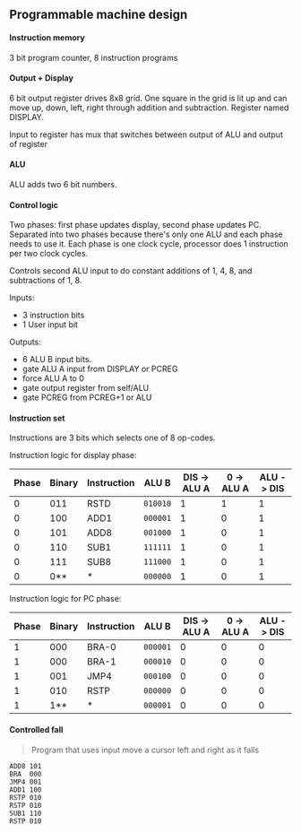 ## Programmable machine design

#### Instruction memory
3 bit program counter, 8 instruction programs

#### Output + Display
6 bit output register drives 8x8 grid. One square in the grid is lit up and can move up, down, left, right through addition and subtraction. Register named DISPLAY.

Input to register has mux that switches between output of ALU and output of register

#### ALU
ALU adds two 6 bit numbers.

#### Control logic
Two phases: first phase updates display, second phase updates PC. Separated into two phases because there's only one ALU and each phase needs to use it. Each phase is one clock cycle, processor does 1 instruction per two clock cycles.

Controls second ALU input to do constant additions of 1, 4, 8, and subtractions of 1, 8. 

Inputs:

- 3 instruction bits
- 1 User input bit

Outputs: 
- 6 ALU B input bits.
- gate ALU A input from DISPLAY or PCREG
- force ALU A to 0
- gate output register from self/ALU
- gate PCREG from PCREG+1 or ALU


#### Instruction set
Instructions are 3 bits which selects one of 8 op-codes.

Instruction logic for display phase:

| Phase | Binary | Instruction | ALU B        | DIS -> ALU A | 0 -> ALU A | ALU -> DIS |
| ----- | ------ | ----------- | ------------ | ------------ | ---------- | ---------- |
| 0     | 011    | RSTD        | ```010010``` | 1            | 1          | 1          |
| 0     | 100    | ADD1        | ```000001``` | 1            | 0          | 1          |
| 0     | 101    | ADD8        | ```001000``` | 1            | 0          | 1          |
| 0     | 110    | SUB1        | ```111111``` | 1            | 0          | 1          |
| 0     | 111    | SUB8        | ```111000``` | 1            | 0          | 1          |
| 0     | 0**    | *           | ```000000``` | 1            | 0          | 1          |

Instruction logic for PC phase:

| Phase | Binary | Instruction | ALU B        | DIS -> ALU A | 0 -> ALU A | ALU -> DIS |
| ----- | ------ | ----------- | ------------ | ------------ | ---------- | ---------- |
| 1     | 000    | BRA-0       | ```000001``` | 0            | 0          | 0          |
| 1     | 000    | BRA-1       | ```000010``` | 0            | 0          | 0          |
| 1     | 001    | JMP4        | ```000100``` | 0            | 0          | 0          |
| 1     | 010    | RSTP        | ```000000``` | 0            | 0          | 0          |
| 1     | 1**    | *           | ```000001``` | 0            | 0          | 0          |

#### Controlled fall
> Program that uses input move a cursor left and right as it falls

```
ADD8 101
BRA  000  
JMP4 001
ADD1 100
RSTP 010  
RSTP 010
SUB1 110
RSTP 010 
```

